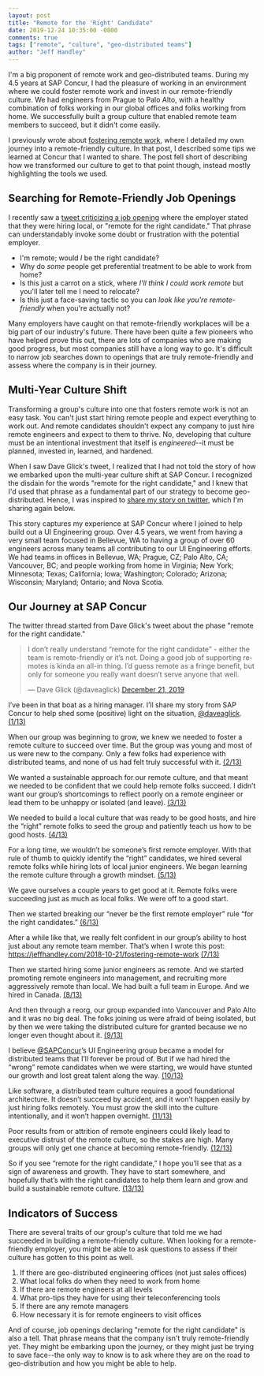 ```yaml
---
layout: post
title: "Remote for the 'Right' Candidate"
date: 2019-12-24 10:35:00 -0800
comments: true
tags: ["remote", "culture", "geo-distributed teams"]
author: "Jeff Handley"
---
```

I'm a big proponent of remote work and geo-distributed teams. During my 4.5 years at SAP Concur, I had the pleasure of working in an environment where we could foster remote work and invest in our remote-friendly culture. We had engineers from Prague to Palo Alto, with a healthy combination of folks working in our global offices and folks working from home. We successfully built a group culture that enabled remote team members to succeed, but it didn't come easily.

I previously wrote about [fostering remote work](/2018-10-21/fostering-remote-work), where I detailed my own journey into a remote-friendly culture. In that post, I described some tips we learned at Concur that I wanted to share. The post fell short of describing how we transformed our culture to get to that point though, instead mostly highlighting the tools we used.

## Searching for Remote-Friendly Job Openings

I recently saw a [tweet criticizing a job opening](https://twitter.com/daveaglick/status/1208515621618671618) where the employer stated that they were hiring local, or "remote for the right candidate." That phrase can understandably invoke some doubt or frustration with the potential employer.

* I'm remote; would _I_ be the right candidate?
* Why do _some_ people get preferential treatment to be able to work from home?
* Is this just a carrot on a stick, where _I'll think I could work remote_ but you'll later tell me I need to relocate?
* Is this just a face-saving tactic so you can _look like you're remote-friendly_ when you're actually not?

Many employers have caught on that remote-friendly workplaces will be a big part of our industry's future. There have been quite a few pioneers who have helped prove this out, there are lots of companies who are making good progress, but most companies still have a long way to go. It's difficult to narrow job searches down to openings that are truly remote-friendly and assess where the company is in their journey.

## Multi-Year Culture Shift

Transforming a group's culture into one that fosters remote work is not an easy task. You can't just start hiring remote people and expect everything to work out. And remote candidates shouldn't expect any company to just hire remote engineers and expect to them to thrive. No, developing that culture must be an intentional investment that itself is _engineered_--it must be planned, invested in, learned, and hardened.

When I saw Dave Glick's tweet, I realized that I had not told the story of how we embarked upon the multi-year culture shift at SAP Concur. I recognized the disdain for the words "remote for the right candidate," and I knew that I'd used that phrase as a fundamental part of our strategy to become geo-distributed. Hence, I was inspired to [share my story on twitter](https://twitter.com/JeffHandley/status/1208639173319524357), which I'm sharing again below.

This story captures my experience at SAP Concur where I joined to help build out a UI Engineering group. Over 4.5 years, we went from having a very small team focused in Bellevue, WA to having a group of over 60 engineers across many teams all contributing to our UI Engineering efforts. We had teams in offices in Bellevue, WA; Prague, CZ; Palo Alto, CA; Vancouver, BC; and people working from home in Virginia; New York; Minnesota; Texas; California; Iowa; Washington; Colorado; Arizona; Wisconsin; Maryland; Ontario; and Nova Scotia.

## Our Journey at SAP Concur

The twitter thread started from Dave Glick's tweet about the phase "remote for the right candidate."

<blockquote class="twitter-tweet"><p lang="en" dir="ltr">I don’t really understand “remote for the right candidate” - either the team is remote-friendly or it’s not. Doing a good job of supporting remotes is kinda an all-in thing. I’d guess remote as a fringe benefit, but only for someone you really want doesn’t serve anyone that well.</p>&mdash; Dave Glick (@daveaglick) <a href="https://twitter.com/daveaglick/status/1208515621618671618?ref_src=twsrc%5Etfw">December 21, 2019</a></blockquote> <script async src="https://platform.twitter.com/widgets.js" charset="utf-8"></script>

I’ve been in that boat as a hiring manager. I’ll share my story from SAP Concur to help shed some (positive) light on the situation,
[@daveaglick](https://twitter.com/daveaglick). [(1/13)](https://twitter.com/JeffHandley/status/1208639173319524357)

When our group was beginning to grow, we knew we needed to foster a remote culture to succeed over time. But the group was young and most of us were new to the company. Only a few folks had experience with distributed teams, and none of us had felt truly successful with it. [(2/13)](https://twitter.com/JeffHandley/status/1208639175366344705)

We wanted a sustainable approach for our remote culture, and that meant we needed to be confident that we could help remote folks succeed. I didn’t want our group’s shortcomings to reflect poorly on a remote engineer or lead them to be unhappy or isolated (and leave). [(3/13)](https://twitter.com/JeffHandley/status/1208639176486211584)

We needed to build a local culture that was ready to be good hosts, and hire the “right” remote folks to seed the group and patiently teach us how to be good hosts. [(4/13)](twitter.com/JeffHandley/status/1208639177228603392)

For a long time, we wouldn’t be someone’s first remote employer. With that rule of thumb to quickly identify the “right” candidates, we hired several remote folks while hiring lots of local junior engineers. We began learning the remote culture through a growth mindset. [(5/13)](twitter.com/JeffHandley/status/1208639177979416577)

We gave ourselves a couple years to get good at it. Remote folks were succeeding just as much as local folks. We were off to a good start.

Then we started breaking our “never be the first remote employer” rule “for the right candidates.” [(6/13)](https://twitter.com/JeffHandley/status/1208639178738561025)

After a while like that, we really felt confident in our group’s ability to host just about any remote team member. That’s when I wrote this post: https://jeffhandley.com/2018-10-21/fostering-remote-work [(7/13)](https://twitter.com/JeffHandley/status/1208639179468328960)

Then we started hiring some junior engineers as remote. And we started promoting remote engineers into management, and recruiting more aggressively remote than local. We had built a full team in Europe. And we hired in Canada. [(8/13)](https://twitter.com/JeffHandley/status/1208639180248514560)

And then through a reorg, our group expanded into Vancouver and Palo Alto and it was no big deal. The folks joining us were afraid of being isolated, but by then we were taking the distributed culture for granted because we no longer even thought about it. [(9/13)](https://twitter.com/JeffHandley/status/1208639181032849408)

I believe [@SAPConcur](https://twitter.com/SAPConcur)’s UI Engineering group became a model for distributed teams that I’ll forever be proud of. But if we had hired the “wrong” remote candidates when we were starting, we would have stunted our growth and lost great talent along the way. [(10/13)](https://twitter.com/JeffHandley/status/1208639181829750784)

Like software, a distributed team culture requires a good foundational architecture. It doesn’t succeed by accident, and it won’t happen easily by just hiring folks remotely. You must grow the skill into the culture intentionally, and it won’t happen overnight. [(11/13)](https://twitter.com/JeffHandley/status/1208639182609895424)

Poor results from or attrition of remote engineers could likely lead to executive distrust of the remote culture, so the stakes are high. Many groups will only get one chance at becoming remote-friendly. [(12/13)](https://twitter.com/JeffHandley/status/1208639183427756032)

So if you see “remote for the right candidate,” I hope you’ll see that as a sign of awareness and growth. They have to start somewhere, and hopefully that’s with the right candidates to help them learn and grow and build a sustainable remote culture. [(13/13)](https://twitter.com/JeffHandley/status/1208639184182710277)

## Indicators of Success

There are several traits of our group's culture that told me we had succeeded in building a remote-friendly culture. When looking for a remote-friendly employer, you might be able to ask questions to assess if their culture has gotten to this point as well.

1. If there are geo-distributed engineering offices (not just sales offices)
1. What local folks do when they need to work from home
1. If there are remote engineers at all levels
1. What pro-tips they have for using their teleconferencing tools
1. If there are any remote managers
1. How necessary it is for remote engineers to visit offices

And of course, job openings declaring "remote for the right candidate" is also a tell. That phrase means that the company isn't truly remote-friendly yet. They might be embarking upon the journey, or they might just be trying to save face--the only way to know is to ask where they are on the road to geo-distribution and how you might be able to help.
